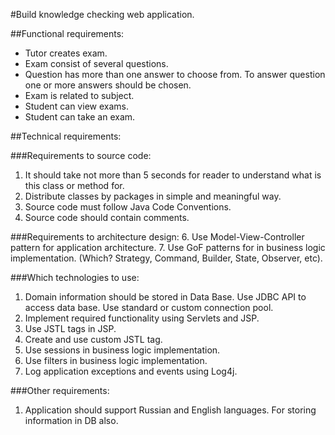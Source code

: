 #Build knowledge checking web application.

##Functional requirements:

- Tutor creates exam.
- Exam consist of several questions.
- Question has more than one answer to choose from. To answer question one or more answers should be chosen. 
- Exam is related to subject. 
- Student can view exams. 
- Student can take an exam.

##Technical requirements:

###Requirements to source code:
1. It should take not more than 5 seconds for reader to understand what is this class or method for. 
2. Distribute classes by packages in simple and meaningful way.
3. Source code must follow Java Code Conventions.
4.	Source code should contain comments.

###Requirements to architecture design:
6. Use Model-View-Controller pattern for application architecture.
7. Use GoF patterns for in business logic implementation. (Which? Strategy, Command, Builder, State, Observer, etc).

###Which technologies to use:
1. Domain information should be stored in Data Base. Use JDBC API to access data base. Use standard or custom connection pool.
2. Implement required functionality using Servlets and JSP.
3. Use JSTL tags in JSP.
4. Create and use custom JSTL tag.
5. Use sessions in business logic implementation.
6. Use filters in business logic implementation.
7. Log application exceptions and events using Log4j.

###Other requirements:
1. Application should support Russian and English languages. For storing information in DB also.



